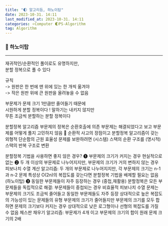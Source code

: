 ```yaml
---
title: "🌓 알고리듬, 하노이탑"
date: 2023-10-31. 14:11
last_modified_at: 2023-10-31. 14:11
categories: ⭐Computer 🌓PS-Algorithm
tag: Algorithm
---
```


### 💫 하노이탑

---

재귀적인/순환적인 풀이로도 유명하지만,  
분할 정복으로 풀 수 있다  

규칙  
-\> 원판은 한 번에 맨 위에 있는 한 개씩 옮겨야  
-\> 작은 원판 위에 큰 원판을 올려놓을 수 없음  

부문제가 문제 크기 1만큼만 줄어들기 때문에  
시원하게 분할 정복이다 ! 말하기는 내키지 않지만  
무튼 조금씩 분할하는 분할 정복이다  

분할정복 알고리즘
부문제의 정복은 순환호출에 의존
부문제는 해결되었다고 보고 부문제를 어떻게 풀지 고민하지 않음 
        순환적 사고의 장점이고 분할정복 알고리즘이 갖는 외형적 단순함의 근원
효율성 문제를 보완하려면 (시스템) 스택의 순환 구조를 (명시적) 스택의 반복 구조로 변환

분할정복 기법을 사용하면 좋지 않은 경우? 
➊  부문제의 크기가 커지는 경우
	현실적으로 없는
➋  두 개 이상의 부문제로 나누어지지만, 부문제의 크기가 거의 변하지 않는 경우
피보나치 수열 계산 알고리즘: 두 개의 부문제로 나누어지지만, 각 부문제의 크기는 n-1과 n-2 
문제 특성상 O(2n)의 복잡도를 갖는다면 분할정복 기법을 배제할 필요는 없음(하노이탑)
➌  동일한 부문제들이 자주 등장하는 경우 (중첩,재활용)
분할정복은 모든 부문제들을 독립적으로 해결: 부문제들이 중첩되는 경우 비효율적
피보나치 수열 문제는 부문제의 크기도 조금씩 줄어들고 동일한 부문제들도 자주 등장
상대적으로 높은 복잡도의 가능성이 있는 문제들의 유형
부문제의 크기가 줄어들지만 부문제의 크기를 모두 합하면 문제의 크기보다 커지는 경우
상대적으로 낮은 로그형이나 선형의 복잡도를 가질 수 없음
체스판 채우기 알고리즘: 부문제가 4개 이고 부문제의 크기의 합이 원래 문제 크기의 2배
